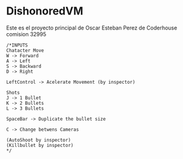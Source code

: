 # DishonoredVM
Este es el proyecto principal de Oscar Esteban Perez de Coderhouse comision 32995


    /*INPUTS
    Chatacter Move
    W -> Forward
    A -> Left
    S -> Backward
    D -> Right

    LeftControl -> Acelerate Movement (by inspector)

    Shots 
    J -> 1 Bullet 
    K -> 2 Bullets
    L -> 3 Bullets

    SpaceBar -> Duplicate the bullet size
	
	C -> Change betwens Cameras

    (AutoShoot by inspector)
    (Killbullet by inspector)
    */